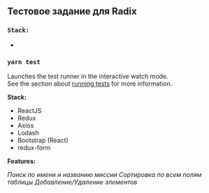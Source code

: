 ## Тестовое задание для Radix

### `Stack:`

-

### `yarn test`

Launches the test runner in the interactive watch mode.<br />
See the section about [running tests](https://facebook.github.io/create-react-app/docs/running-tests) for more information.


**Stack:**

* ReactJS
* Redux
* Axios
* Lodash
* Bootstrap (React)
* redux-form

**Features:**

*Поиск по имени и названию миссии*
*Сортировка по всем полям таблицы*
*Добавление/Удаление элементов*
<!-- *Пагинация* -->




